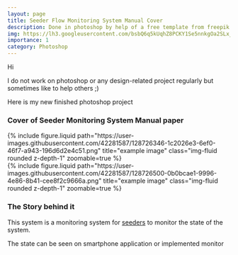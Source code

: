 ```yaml
---
layout: page
title: Seeder Flow Monitoring System Manual Cover
description: Done in photoshop by help of a free template from freepik
img: https://lh3.googleusercontent.com/bsbQ6q5kUqhZ8PCKY1Se5nnkgOa2SLx_y6Y4ptWE953LB0TywK4gDicsoX95lE-lofRKPe0X1WstZwY4JXewZK_E7P1jA-uzUxr2SM4KerkVEvYC3HYzbUX1j3j-dEdqQSJKe81xCA=h400
importance: 1
category: Photoshop
---
```

Hi

I do not work on photoshop or any design-related project regularly but sometimes like to help others ;)

Here is my new finished photoshop project

### Cover of Seeder Monitoring System Manual paper

<div class="row justify-content-sm-center">
    <div class="col-sm mt-3 mt-md-0">
        {% include figure.liquid path="https://user-images.githubusercontent.com/42281587/128726346-1c2026e3-6ef0-46f7-a943-196d6d2e4c51.png" title="example image" class="img-fluid rounded z-depth-1" zoomable=true %}
    </div>
    <div class="col-sm mt-3 mt-md-0">
        {% include figure.liquid path="https://user-images.githubusercontent.com/42281587/128726500-0b0bcae1-9996-4e86-8b41-cee8f2c9666a.png" title="example image" class="img-fluid rounded z-depth-1" zoomable=true %}
    </div>
</div>

### The Story behind it

This system is a monitoring system for [seeders](https://s3.amazonaws.com/fallingrain/uploads/8fa208c545ed4ed3acd40a5bbf583316/original/JA1.jpg?1477013465) to monitor the state of the system.

The state can be seen on smartphone application or implemented monitor


